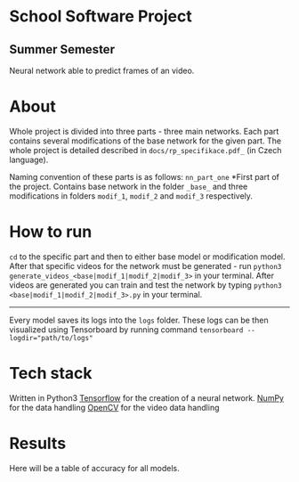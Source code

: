 # School Software Project
## Summer Semester

Neural network able to predict frames of an video.

About
==========
Whole project is divided into three parts - three main networks. Each part contains several modifications of the base network for the given part. The whole project is detailed described in `docs/rp_specifikace.pdf_` (in Czech language).


Naming convention of these parts is as follows:
   `nn_part_one`
   *First part of the project. Contains base network in the folder `_base_` and three modifications in folders `modif_1`, `modif_2` and `modif_3` respectively.

How to run
==========
`cd` to the specific part and then to either base model or modification model. After that specific videos for the network must be generated - run `python3 generate_videos_<base|modif_1|modif_2|modif_3>` in your terminal. After videos are generated you can train and test the network by typing `python3 <base|modif_1|modif_2|modif_3>.py` in your terminal.

---

Every model saves its logs into the `logs` folder. These logs can be then visualized using Tensorboard by running command `tensorboard --logdir="path/to/logs"`

Tech stack
==========
Written in Python3
[Tensorflow](tensorflow.org) for the creation of a neural network.
[NumPy](http://www.numpy.org/) for the data handling
[OpenCV](http://opencv.org/) for the video data handling

Results
=======
Here will be a table of accuracy for all models.
